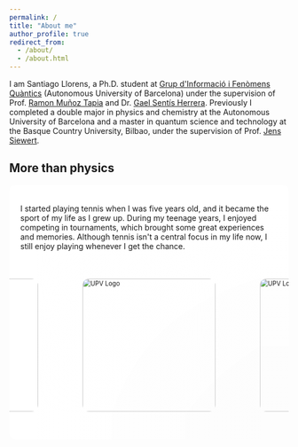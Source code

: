 ```yaml
---
permalink: /
title: "About me"
author_profile: true
redirect_from: 
  - /about/
  - /about.html
---
```


I am Santiago Llorens, a Ph.D. student at [Grup d'Informació i Fenòmens Quàntics](https://webs.uab.cat/giq/) (Autonomous University of Barcelona) under the supervision of Prof. [Ramon Muñoz Tapia](https://scholar.google.es/citations?user=SGxT9bkAAAAJ&hl=en&oi=ao) and Dr. [Gael Sentís Herrera](https://scholar.google.es/citations?user=ai_4KiEAAAAJ&hl=en). Previously I completed a double major in physics and chemistry at the Autonomous University of Barcelona and a master in quantum science and technology at the Basque Country University, Bilbao, under the supervision of Prof. [Jens Siewert](https://scholar.google.es/citations?hl=en&user=ryYiAcwAAAAJ). 

## More than physics


<div class="gradient-border" style="
  position: relative; 
  padding: 20px; 
  background: 
    linear-gradient(to bottom, rgba(255, 255, 255, 1) 10%, rgba(255, 255, 255, 0) 90%),
    linear-gradient(to right, rgba(255, 255, 255, 1) 10%, rgba(255, 255, 255, 0) 90%),
    url('https://santiagollorens.github.io/images/clay.jpg');
  background-size: cover, cover, cover;
  background-position: center;
  background-repeat: no-repeat;
  border-radius: 10px;
  overflow: hidden; /* Ensures border-radius applies to the background */
">
  <!-- Paragraph Section -->
  <div class="text-section" style="margin-bottom: 20px; text-align: left;">
    <p style="margin-bottom: 0;"> 
      I started playing tennis when I was five years old, and it became the sport of my life as I grew up. During my teenage years, I enjoyed competing in tournaments, which brought some great experiences and memories. Although tennis isn't a central focus in my life now, I still enjoy playing whenever I get the chance.
    </p>
  </div>

  <!-- Images Section -->
  <div class="images-section" style="display: flex; justify-content: center; align-items: center; gap: 20px; width: 100%; max-width: 900px;">
    <a href="#" style="display: inline-block;">
      <img src="https://santiagollorens.github.io/images/Tenis_Yago_1.jpg" 
           alt="UAB Logo" 
           style="height: 300px; object-fit: cover; transform: scale(0.8); border-radius: 5%; border: 0px solid rgba(0, 0, 0, 0.3);">
    </a>
    <a href="#" style="display: inline-block;">
      <img src="https://santiagollorens.github.io/images/Tenis_Yago_2.jpg" 
           alt="UPV Logo" 
           style="height: 300px; object-fit: cover; transform: scale(0.8); border-radius: 5%; border: 0px solid rgba(0, 0, 0, 0.3);">
    </a>
    <a href="#" style="display: inline-block;">
      <img src="https://santiagollorens.github.io/images/Tenis_Yago_4.jpg" 
           alt="UPV Logo" 
           style="height: 300px; object-fit: cover; transform: scale(0.8); border-radius: 5%; border: 0px solid rgba(0, 0, 0, 0.3);">
    </a>
  </div>
</div>
